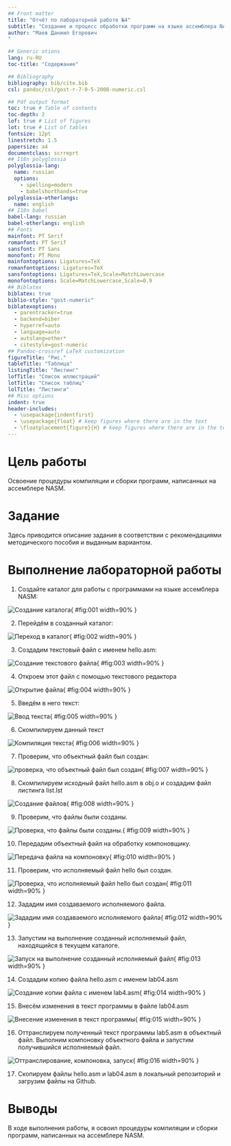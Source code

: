 ```yaml
---
## Front matter
title: "Отчёт по лабораторной работе №4"
subtitle: "Создание и процесс обработки программ на языке ассемблера NASM"
author: "Маев Даниил Егорович
"

## Generic otions
lang: ru-RU
toc-title: "Содержание"

## Bibliography
bibliography: bib/cite.bib
csl: pandoc/csl/gost-r-7-0-5-2008-numeric.csl

## Pdf output format
toc: true # Table of contents
toc-depth: 2
lof: true # List of figures
lot: true # List of tables
fontsize: 12pt
linestretch: 1.5
papersize: a4
documentclass: scrreprt
## I18n polyglossia
polyglossia-lang:
  name: russian
  options:
	- spelling=modern
	- babelshorthands=true
polyglossia-otherlangs:
  name: english
## I18n babel
babel-lang: russian
babel-otherlangs: english
## Fonts
mainfont: PT Serif
romanfont: PT Serif
sansfont: PT Sans
monofont: PT Mono
mainfontoptions: Ligatures=TeX
romanfontoptions: Ligatures=TeX
sansfontoptions: Ligatures=TeX,Scale=MatchLowercase
monofontoptions: Scale=MatchLowercase,Scale=0.9
## Biblatex
biblatex: true
biblio-style: "gost-numeric"
biblatexoptions:
  - parentracker=true
  - backend=biber
  - hyperref=auto
  - language=auto
  - autolang=other*
  - citestyle=gost-numeric
## Pandoc-crossref LaTeX customization
figureTitle: "Рис."
tableTitle: "Таблица"
listingTitle: "Листинг"
lofTitle: "Список иллюстраций"
lotTitle: "Список таблиц"
lolTitle: "Листинги"
## Misc options
indent: true
header-includes:
  - \usepackage{indentfirst}
  - \usepackage{float} # keep figures where there are in the text
  - \floatplacement{figure}{H} # keep figures where there are in the text
---
```


# Цель работы

Освоение процедуры компиляции и сборки программ, написанных на ассемблере NASM.

# Задание

Здесь приводится описание задания в соответствии с рекомендациями
методического пособия и выданным вариантом.

# Выполнение лабораторной работы

1. Создайте каталог для работы с программами на языке ассемблера NASM:

![Создание каталога](image/1.png){ #fig:001 width=90% }

2. Перейдём в созданный каталог:

![Переход в каталог](image/2.png){ #fig:002 width=90% }

3. Создадим текстовый файл с именем hello.asm:

![Создание текстового файла](image/3.png){ #fig:003 width=90% }

4. Откроем этот файл с помощью текстового редактора

![Открытие файла](image/4.png){ #fig:004 width=90% }

5. Введём в него текст:

![Ввод текста](image/5.png){ #fig:005 width=90% }

6. Скомпилируем данный текст

![Компиляция текста](image/6.png){ #fig:006 width=90% }

7. Проверим, что объектный файл был создан:

![проверка, что объектный файл был создан](image/7.png){ #fig:007 width=90% }

8. Скомпилируем исходный файл hello.asm в obj.o  и создадим файл листинга list.lst

![Создание файлов](image/8.png){ #fig:008 width=90% }

9. Проверим, что файлы были созданы.

![Проверка, что файлы были созданы.](image/9.png){ #fig:009 width=90% }

10. Передадим объектный файл на обработку компоновщику.

![Передача файла на компоновку](image/10.png){ #fig:010 width=90% }

11. Проверим, что исполняемый файл hello был создан.

![Проверка, что исполняемый файл hello был создан](image/11.png){ #fig:011 width=90% }

12. Зададим имя создаваемого исполняемого файла.

![Зададим имя создаваемого исполняемого файла](image/12.png){ #fig:012 width=90% }

13. Запустим на выполнение созданный исполняемый файл, находящийся в текущем каталоге.

![Запуск на выполнение созданный исполняемый файл](image/13.png){ #fig:013 width=90% }

14. Создадим копию файла hello.asm с именем lab04.asm

![Создание копии файла с именем lab4.asm](image/14.png){ #fig:014 width=90% }

15. Внесём изменения в текст программы в файле lab04.asm

![Внесение изменения в текст программы](image/15.png){ #fig:015 width=90% }

16. Оттранслируем полученный текст программы lab5.asm в объектный файл. Выполним компоновку объектного файла и запустим получившийся исполняемый файл.

![Оттранслирование, компоновка, запуск](image/16.png){ #fig:016 width=90% }

17. Скопируем файлы hello.asm и lab04.asm в локальный репозиторий и загрузим файлы на Github.

# Выводы

В ходе выполнения работы, я освоил процедуры компиляции и сборки программ, написанных на ассемблере NASM.


